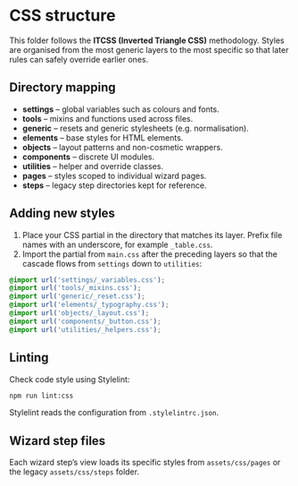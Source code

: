 # CSS structure

This folder follows the **ITCSS (Inverted Triangle CSS)** methodology. Styles are organised from the most generic layers to the most specific so that later rules can safely override earlier ones.

## Directory mapping

- **settings** – global variables such as colours and fonts.
- **tools** – mixins and functions used across files.
- **generic** – resets and generic stylesheets (e.g. normalisation).
- **elements** – base styles for HTML elements.
- **objects** – layout patterns and non-cosmetic wrappers.
- **components** – discrete UI modules.
- **utilities** – helper and override classes.
- **pages** – styles scoped to individual wizard pages.
- **steps** – legacy step directories kept for reference.

## Adding new styles

1. Place your CSS partial in the directory that matches its layer. Prefix file names with an underscore, for example `_table.css`.
2. Import the partial from `main.css` after the preceding layers so that the cascade flows from `settings` down to `utilities`:

```css
@import url('settings/_variables.css');
@import url('tools/_mixins.css');
@import url('generic/_reset.css');
@import url('elements/_typography.css');
@import url('objects/_layout.css');
@import url('components/_button.css');
@import url('utilities/_helpers.css');
```

## Linting

Check code style using Stylelint:

```bash
npm run lint:css
```

Stylelint reads the configuration from `.stylelintrc.json`.

## Wizard step files

Each wizard step’s view loads its specific styles from `assets/css/pages` or the legacy `assets/css/steps` folder.
